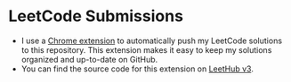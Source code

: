 # LeetCode Submissions
* I use a [Chrome extension](https://chromewebstore.google.com/u/1/detail/leethub-v3/kdkgpjpenaeoodajljkflmlnkoihkmda) to automatically push my LeetCode solutions to this repository. This extension makes it easy to keep my solutions organized and up-to-date on GitHub.<br>
* You can find the source code for this extension on [LeetHub v3](https://github.com/raphaelheinz/LeetHub-3.0).
